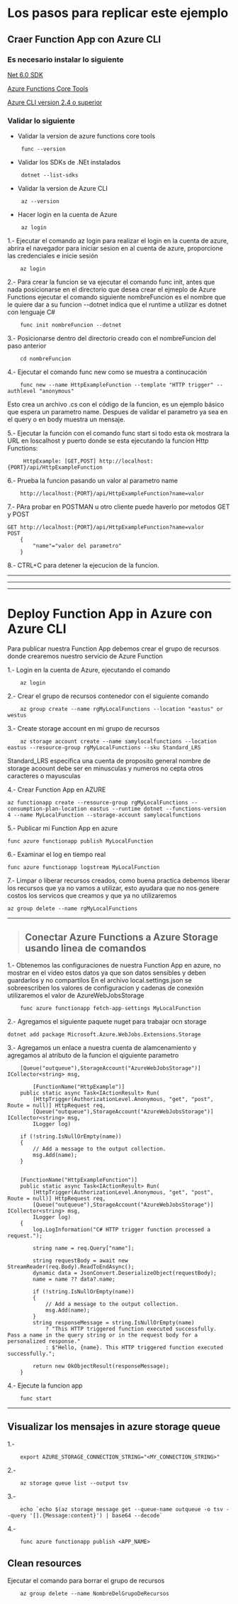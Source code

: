 # Los pasos para replicar este ejemplo
## Craer Function App con Azure CLI

### Es necesario instalar lo siguiente 

[Net 6.0 SDK](https://dotnet.microsoft.com/en-us/download)

[Azure Functions Core Tools](https://learn.microsoft.com/en-us/azure/azure-functions/functions-run-local?tabs=v4%2Cmacos%2Ccsharp%2Cportal%2Cbash#v2)

[Azure CLI version 2.4 o superior](https://learn.microsoft.com/en-us/cli/azure/install-azure-cli)

### Validar lo siguiente 
 - Validar la version de azure functions core tools
    
        func --version  

 - Validar los SDKs de .NEt instalados

        dotnet --list-sdks 
 - Validar la version de Azure CLI

        az --version 
 - Hacer login en la cuenta de Azure

        az login 


1.- Ejecutar el comando az login para realizar el login en la cuenta de azure, 
    abrira el navegador para iniciar sesion en al cuenta de azure, 
    proporcione las credenciales e inicie sesión

        az login

2.- Para crear la funcion se va ejecutar el comando func init, antes que nada posicionarse en el directorio que desea crear el ejmeplo de Azure Functions
    ejecutar el comando siguiente nombreFuncion es el nombre que le quiere dar a su funcion  --dotnet indica que el runtime a utilizar es dotnet con lenguaje C# 
        
        func init nombreFuncion --dotnet 

3.- Posicionarse dentro del directorio creado con el nombreFuncion del paso anterior 

        cd nombreFuncion

4.- Ejecutar el comando func new como se muestra a continucación 
        
        func new --name HttpExampleFunction --template "HTTP trigger" --authlevel "anonymous"

 Esto crea un archivo .cs con el código de la funcion, es un ejemplo básico que espera un parametro name.
    Despues de validar el parametro ya sea en el query o en body muestra un mensaje.

5.- Ejecutar la función con el comando 
        func start
    si todo esta ok mostrara la URL en loscalhost y puerto donde se esta ejecutando la funcion
    Http Functions:

         HttpExample: [GET,POST] http://localhost:{PORT}/api/HttpExampleFunction

6.-  Prueba la funcion pasando un valor al parametro name
        
        http://localhost:{PORT}/api/HttpExampleFunction?name=valor

7.- PAra probar en POSTMAN u otro cliente puede haverlo por metodos GET y POST
    
    GET http://localhost:{PORT}/api/HttpExampleFunction?name=valor
    POST 
        {
            "name"="valor del parametro"
        }

8.- CTRL+C para detener la ejecucion de la funcion.

***
***
***
# Deploy Function App in Azure con Azure CLI

Para publicar nuestra Function App debemos crear el grupo de recursos donde crearemos nuestro servicio de Azure Function

1.- Login en la cuenta de Azure, ejecutando el comando 
        
        az login

2.- Crear el grupo de recursos contenedor con el siguiente comando
        
        az group create --name rgMyLocalFunctions --location "eastus" or westus
3.- Create storage account en mi grupo de recursos
        
        az storage account create --name samylocalfunctions --location eastus --resource-group rgMyLocalFunctions --sku Standard_LRS 

 Standard_LRS  especifica una cuenta de proposito general
    nombre de storage acoount debe ser en minusculas y numeros no cepta otros caracteres o mayusculas

4.- Crear Function App en AZURE
    
    az functionapp create --resource-group rgMyLocalFunctions --consumption-plan-location eastus --runtime dotnet --functions-version 4 --name MyLocalFunction --storage-account samylocalfunctions

5.- Publicar mi Function App en azure 
    
    func azure functionapp publish MyLocalFunction

6.- Examinar el log en tiempo real 
    
    func azure functionapp logstream MyLocalFunction

7.- Limpar o liberar recursos creados, como buena practica debemos liberar los recursos que ya no vamos a utilizar, esto ayudara que no nos genere costos los servicos que creamos y que ya no utilizaremos
    
    az group delete --name rgMyLocalFunctions

---
>## Conectar Azure Functions a Azure Storage usando linea de comandos

1.- Obtenemos las configuraciones de nuestra Function App en azure, 
    no mostrar en el video estos datos ya que son datos sensibles y deben guardarlos y no compartilos
    En el archivo local.settings.json se sobreescriben los valores de configuracion y cadenas de conexión 
    utilizaremos el valor de  AzureWebJobsStorage
        
        func azure functionapp fetch-app-settings MyLocalFunction

2.- Agregamos el siguiente paquete nuget para trabajar ocn storage 
    
    dotnet add package Microsoft.Azure.WebJobs.Extensions.Storage

3.- Agregamos un enlace a nuestra cuenta de alamcenamiento y agregamos al atributo de la funcion el qiguiente parametro
        
        [Queue("outqueue"),StorageAccount("AzureWebJobsStorage")] ICollector<string> msg,

            [FunctionName("HttpExample")]
        public static async Task<IActionResult> Run(
            [HttpTrigger(AuthorizationLevel.Anonymous, "get", "post", Route = null)] HttpRequest req, 
            [Queue("outqueue"),StorageAccount("AzureWebJobsStorage")] ICollector<string> msg, 
            ILogger log)

        if (!string.IsNullOrEmpty(name))
        {
            // Add a message to the output collection.
            msg.Add(name);
        }


        [FunctionName("HttpExampleFunction")]
        public static async Task<IActionResult> Run(
            [HttpTrigger(AuthorizationLevel.Anonymous, "get", "post", Route = null)] HttpRequest req,
            [Queue("outqueue"),StorageAccount("AzureWebJobsStorage")] ICollector<string> msg,
            ILogger log)
        {
            log.LogInformation("C# HTTP trigger function processed a request.");

            string name = req.Query["name"];

            string requestBody = await new StreamReader(req.Body).ReadToEndAsync();
            dynamic data = JsonConvert.DeserializeObject(requestBody);
            name = name ?? data?.name;

            if (!string.IsNullOrEmpty(name))
            {
                // Add a message to the output collection.
                msg.Add(name);
            }
            string responseMessage = string.IsNullOrEmpty(name)
                ? "This HTTP triggered function executed successfully. Pass a name in the query string or in the request body for a personalized response."
                : $"Hello, {name}. This HTTP triggered function executed successfully.";

            return new OkObjectResult(responseMessage);
        }

4.- Ejecute la funcion app
        
        func start 


___
## Visualizar los mensajes in azure storage queue

1.- 
        
        export AZURE_STORAGE_CONNECTION_STRING="<MY_CONNECTION_STRING>"

2.- 
        
        az storage queue list --output tsv

3.- 
        
        echo `echo $(az storage message get --queue-name outqueue -o tsv --query '[].{Message:content}') | base64 --decode`

4.- 

        func azure functionapp publish <APP_NAME>


## Clean resources 

Ejecutar el comando para borrar el grupo de recursos

        az group delete --name NombreDelGrupoDeRecursos